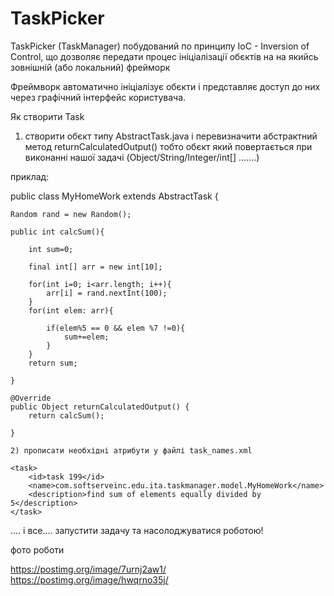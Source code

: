 # TaskPicker

TaskPicker (TaskManager) побудований по принципу IoC - Inversion of Control, що дозволяє передати процес ініціалізації обєктів на 
на якийсь зовнішній (або локальний) фрейморк

Фреймворк автоматично ініціалізує обєкти і представляє доступ до них через графічний інтерфейс користувача.


Як створити Task

1) створити обєкт типу AbstractTask.java і перевизначити абстрактний метод returnCalculatedOutput()
тобто обєкт який повертається при виконанні нашої задачі (Object/String/Integer/int[] .......)

приклад:


public class MyHomeWork extends AbstractTask {
	
	Random rand = new Random();
	
	public int calcSum(){
		
		int sum=0;
		
		final int[] arr = new int[10];
		
		for(int i=0; i<arr.length; i++){
			arr[i] = rand.nextInt(100);
		}
		for(int elem: arr){
			
			if(elem%5 == 0 && elem %7 !=0){
				sum+=elem;
			}
		}
		return sum;
		
	}
	
	@Override
	public Object returnCalculatedOutput() {
		return calcSum();
		
	}
	
	2) прописати необхідні атрибути у файлі task_names.xml
	
    <task>
    	<id>task 199</id>
    	<name>com.softserveinc.edu.ita.taskmanager.model.MyHomeWork</name>
    	<description>find sum of elements equally divided by 5</description>
    </task>
    
    
.... і все.... запустити задачу та насолоджуватися роботою!

фото роботи

https://postimg.org/image/7urnj2aw1/
https://postimg.org/image/hwqrno35j/
	
	

